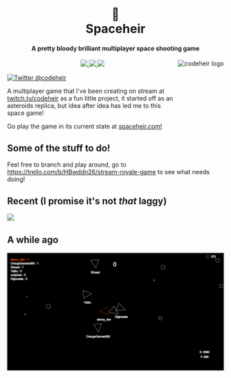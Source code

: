 <h1 align="center">
  <br>
  🚀
  <br>
  Spaceheir
  <br>
</h1>

<h4 align="center">A pretty bloody brilliant multiplayer space shooting game</h4>

<a href="https://twitter.com/codeheir">
    <img src="https://pbs.twimg.com/profile_images/1025347326037159936/XI_T6kun_400x400.jpg" alt="codeheir logo" title="Codeheir" align="right" height="100" />
</a>

<p align="center">
  <a href="https://GitHub.com/LukeGarrigan/spaceheir/graphs/contributors/">
      <img src="https://img.shields.io/github/contributors/LukeGarrigan/spaceheir.svg">
  </a>
   <a href="https://GitHub.com/LukeGarrigan/spaceheir/issues/">
      <img src="https://img.shields.io/github/issues/LukeGarrigan/spaceheir.svg">
  </a>
   <a href="https://trello.com/b/HBwddn26/stream-royale-game">
      <img src="https://img.shields.io/badge/trello-board-purple.svg">
  </a>
 
  
</p>

[![Twitter @codeheir](https://img.shields.io/twitter/follow/codeheir.svg?style=social&logo=twitter)](https://twitter.com/intent/follow?screen_name=codeheir)


A multiplayer game that I've been creating on stream at [twitch.tv/codeheir](https://www.twitch.tv/codeheir) as a fun little project, it started off as an asteroids replica, but idea after idea has led me to this space game! 

Go play the game in its current state at [spaceheir.com!](http://spaceheir.com/)
## Some of the stuff to do!
Feel free to branch and play around, go to https://trello.com/b/HBwddn26/stream-royale-game to see what needs doing!

## Recent (I promise it's not *that* laggy)
![](stream-royale2.gif)
## A while ago
![](stream-royale.gif)

